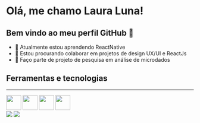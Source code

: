 # Olá, me chamo Laura Luna! 
## Bem vindo ao meu perfil GitHub 👋

- 🌱 Atualmente estou aprendendo ReactNative
- 👯 Estou procurando colaborar em projetos de design UX/UI e ReactJs
- 🔭 Faço parte de projeto de pesquisa em análise de microdados 

## Ferramentas e tecnologias
<hr></hr>
<img src="https://cdn.jsdelivr.net/gh/devicons/devicon/icons/react/react-original.svg" width="40" height="40"/>
<img src="https://cdn.jsdelivr.net/gh/devicons/devicon/icons/css3/css3-original.svg" width="40" height="40"/>
<img src="https://cdn.jsdelivr.net/gh/devicons/devicon/icons/html5/html5-original.svg" width="40" height="40"/>        
<img src="https://cdn.jsdelivr.net/gh/devicons/devicon/icons/figma/figma-original.svg" width="40" height="40"/>

<div>
<a href = "lauraluna.siqueira@hotmail.com"><img src="https://img.shields.io/badge/Gmail-D14836?style=for-the-badge&logo=gmail&logoColor=white" target="_blank"></a>
<a href="https://www.linkedin.com/in/laura-luna-424853231/" target="_blank"><img src="https://img.shields.io/badge/-LinkedIn-%230077B5?style=for-the-badge&logo=linkedin&logoColor=white" target="_blank"></a>   
</div>

          
                
          
